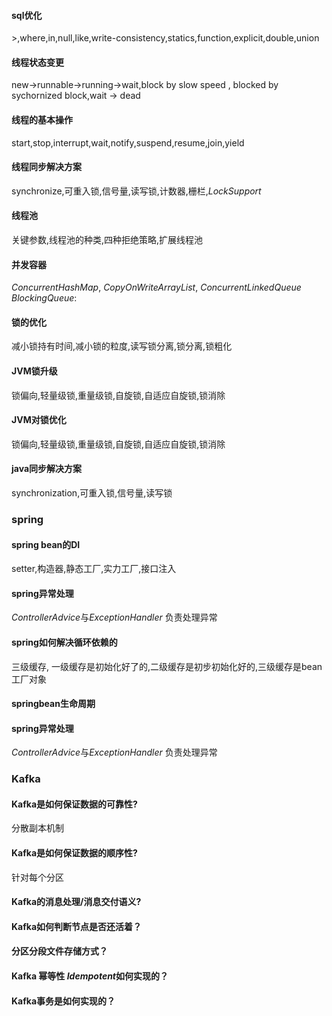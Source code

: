 #### sql优化

\>,where,in,null,like,write-consistency,statics,function,explicit,double,union

#### 线程状态变更

new->runnable->running->wait,block by slow speed , blocked by sychornized block,wait  -> dead

#### 线程的基本操作

start,stop,interrupt,wait,notify,suspend,resume,join,yield

#### 线程同步解决方案

synchronize,可重入锁,信号量,读写锁,计数器,栅栏,*LockSupport*

#### 线程池

关键参数,线程池的种类,四种拒绝策略,扩展线程池

#### 并发容器

*ConcurrentHashMap*, *CopyOnWriteArrayList*, *ConcurrentLinkedQueue*   *BlockingQueue*:

#### 锁的优化

减小锁持有时间,减小锁的粒度,读写锁分离,锁分离,锁粗化

#### JVM锁升级

锁偏向,轻量级锁,重量级锁,自旋锁,自适应自旋锁,锁消除

#### JVM对锁优化

锁偏向,轻量级锁,重量级锁,自旋锁,自适应自旋锁,锁消除

#### java同步解决方案

 synchronization,可重入锁,信号量,读写锁

### spring

#### spring bean的DI

setter,构造器,静态工厂,实力工厂,接口注入

#### spring异常处理

*ControllerAdvice*与*ExceptionHandler* 负责处理异常

#### spring如何解决循环依赖的

三级缓存, 一级缓存是初始化好了的,二级缓存是初步初始化好的,三级缓存是bean工厂对象

#### springbean生命周期



#### spring异常处理
*ControllerAdvice*与*ExceptionHandler* 负责处理异常

### Kafka

#### Kafka是如何保证数据的可靠性?

分散副本机制

#### Kafka是如何保证数据的顺序性?

针对每个分区

#### Kafka的消息处理/消息交付语义?

#### Kafka如何判断节点是否还活着？

#### 分区分段文件存储方式？

#### **Kafka 幂等性** *Idempotent*如何实现的？

#### Kafka事务是如何实现的？



